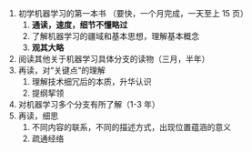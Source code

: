 
1. 初学机器学习的第一本书 （要快，一个月完成，一天至上 15 页）
	1. **通读，速度，细节不懂略过**
	2. 了解机器学习的疆域和基本思想，理解基本概念
	3. **观其大略**
2. 阅读其他关于机器学习具体分支的读物（三月，半年）
3. 再读，对“关键点“的理解
	1. 理解技术细冗后的本质，升华认识
	2. 提纲挈领
4. 对机器学习多个分支有所了解（1-3 年）
5. 再读，细思
	1. 不同内容的联系，不同的描述方式，出现位置蕴涵的意义
	2. 疏通经络